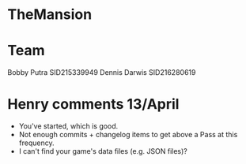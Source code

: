 # TheMansion

# Team
Bobby Putra	SID215339949
Dennis Darwis SID216280619

# Henry comments 13/April
- You've started, which is good.
- Not enough commits + changelog items to get above a Pass at this frequency.
- I can't find your game's data files (e.g. JSON files)?
